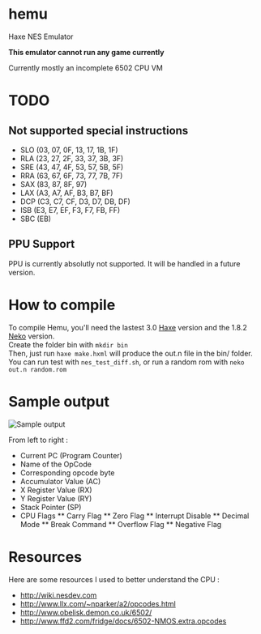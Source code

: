 hemu
====

Haxe NES Emulator

**This emulator cannot run any game currently**

Currently mostly an incomplete 6502 CPU VM

TODO
====

Not supported special instructions
--------------------------

* SLO (03, 07, 0F, 13, 17, 1B, 1F)
* RLA (23, 27, 2F, 33, 37, 3B, 3F)
* SRE (43, 47, 4F, 53, 57, 5B, 5F)
* RRA (63, 67, 6F, 73, 77, 7B, 7F)
* SAX (83, 87, 8F, 97)
* LAX (A3, A7, AF, B3, B7, BF)
* DCP (C3, C7, CF, D3, D7, DB, DF)
* ISB (E3, E7, EF, F3, F7, FB, FF)
* SBC (EB)

PPU Support
-----------

PPU is currently absolutly not supported.
It will be handled in a future version.

How to compile
==============

To compile Hemu, you'll need the lastest 3.0 [Haxe](http://haxe.org/manual/haxe3) version and the 1.8.2 [Neko](http://nekovm.org/) version.<br />
Create the folder bin with `mkdir bin`<br />
Then, just run `haxe make.hxml` will produce the out.n file in the bin/ folder.<br />
You can run test with `nes_test_diff.sh`, or run a random rom with `neko out.n random.rom`

Sample output
=============

![Sample output](http://i.imgur.com/XeW8unx.jpg)

From left to right :

* Current PC (Program Counter)
* Name of the OpCode
* Corresponding opcode byte
* Accumulator Value (AC)
* X Register Value (RX)
* Y Register Value (RY)
* Stack Pointer (SP)
* CPU Flags
** Carry Flag
** Zero Flag
** Interrupt Disable
** Decimal Mode
** Break Command
** Overflow Flag
** Negative Flag

Resources
=========

Here are some resources I used to better understand the CPU :
* http://wiki.nesdev.com
* http://www.llx.com/~nparker/a2/opcodes.html
* http://www.obelisk.demon.co.uk/6502/
* http://www.ffd2.com/fridge/docs/6502-NMOS.extra.opcodes
